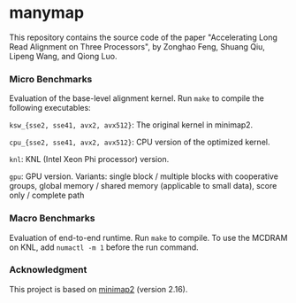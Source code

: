 # manymap

This repository contains the source code of the paper "Accelerating Long Read Alignment on Three Processors", by Zonghao Feng, Shuang Qiu, Lipeng Wang, and Qiong Luo.

### Micro Benchmarks

Evaluation of the base-level alignment kernel. Run `make` to compile the following executables:

`ksw_{sse2, sse41, avx2, avx512}`: The original kernel in minimap2.

`cpu_{sse2, sse41, avx2, avx512}`: CPU version of the optimized kernel.

`knl`: KNL (Intel Xeon Phi processor) version.

`gpu`: GPU version. Variants: single block / multiple blocks with cooperative groups, global memory / shared memory (applicable to small data), score only / complete path

### Macro Benchmarks

Evaluation of end-to-end runtime. Run `make` to compile. To use the MCDRAM on KNL, add `numactl -m 1` before the run command.

### Acknowledgment

This project is based on [minimap2](https://github.com/lh3/minimap2) (version 2.16).
